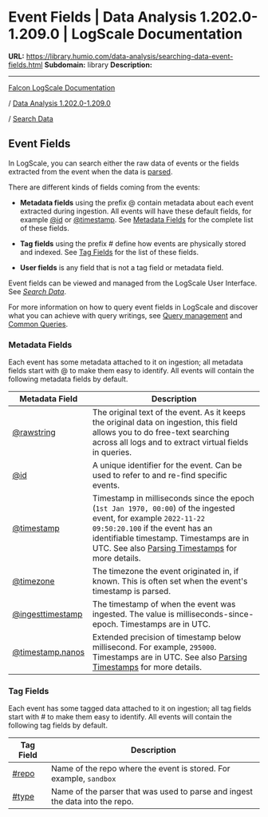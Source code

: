 # Event Fields | Data Analysis 1.202.0-1.209.0 | LogScale Documentation

**URL:** https://library.humio.com/data-analysis/searching-data-event-fields.html
**Subdomain:** library
**Description:** 

---

[Falcon LogScale Documentation](https://library.humio.com)

/ [Data Analysis 1.202.0-1.209.0](data-analysis-docs.html)

/ [Search Data](searching-data.html)

## Event Fields

In LogScale, you can search either the raw data of events or the fields extracted from the event when the data is [parsed](parsers.html "Parse Data"). 

There are different kinds of fields coming from the events: 

  * **Metadata fields** using the prefix @ contain metadata about each event extracted during ingestion. All events will have these default fields, for example [@id](searching-data-event-fields.html#searching-data-event-fields-metadata-id) or [@timestamp](searching-data-event-fields.html#searching-data-event-fields-metadata-timestamp). See [Metadata Fields](searching-data-event-fields.html#searching-data-event-fields-metadata "Metadata Fields") for the complete list of these fields. 

  * **Tag fields** using the prefix # define how events are physically stored and indexed. See [Tag Fields](searching-data-event-fields.html#searching-data-event-fields-tag "Tag Fields") for the list of these fields. 

  * **User fields** is any field that is not a tag field or metadata field. 




Event fields can be viewed and managed from the LogScale User Interface. See [_Search Data_](searching-data.html "Search Data"). 

For more information on how to query event fields in LogScale and discover what you can achieve with query writings, see [Query management](writing-queries-manage.html "Query management") and [Common Queries](writing-queries-operations.html "Frequent query operations"). 

### Metadata Fields

Each event has some metadata attached to it on ingestion; all metadata fields start with @ to make them easy to identify. All events will contain the following metadata fields by default. 

Metadata Field |  Description   
---|---  
[@rawstring](searching-data-event-fields.html#searching-data-event-fields-metadata-rawstring) |  The original text of the event. As it keeps the original data on ingestion, this field allows you to do free-text searching across all logs and to extract virtual fields in queries.   
[@id](searching-data-event-fields.html#searching-data-event-fields-metadata-id) |  A unique identifier for the event. Can be used to refer to and re-find specific events.   
[@timestamp](searching-data-event-fields.html#searching-data-event-fields-metadata-timestamp) |  Timestamp in milliseconds since the epoch (`1st Jan 1970, 00:00`) of the ingested event, for example `2022-11-22 09:50:20.100` if the event has an identifiable timestamp. Timestamps are in UTC. See also [Parsing Timestamps](parsers-parsing-timestamps.html "Parsing Timestamps") for more details.   
[@timezone](searching-data-event-fields.html#searching-data-event-fields-metadata-timezone) |  The timezone the event originated in, if known. This is often set when the event's timestamp is parsed.   
[@ingesttimestamp](searching-data-event-fields.html#searching-data-event-fields-metadata-ingesttimestamp) |  The timestamp of when the event was ingested. The value is milliseconds-since-epoch. Timestamps are in UTC.   
[@timestamp.nanos](searching-data-event-fields.html#searching-data-event-fields-metadata-timestampnanos) |  Extended precision of timestamp below millisecond. For example, `295000`. Timestamps are in UTC. See also [Parsing Timestamps](parsers-parsing-timestamps.html "Parsing Timestamps") for more details.   
  
### Tag Fields

Each event has some tagged data attached to it on ingestion; all tag fields start with # to make them easy to identify. All events will contain the following tag fields by default. 

Tag Field |  Description   
---|---  
[#repo](searching-data-event-fields.html#searching-data-event-fields-tag-repo) |  Name of the repo where the event is stored. For example, `sandbox`  
[#type](searching-data-event-fields.html#searching-data-event-fields-tag-type) |  Name of the parser that was used to parse and ingest the data into the repo.
